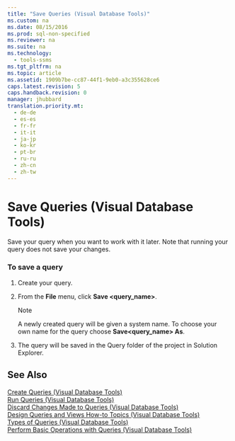 ```yaml
---
title: "Save Queries (Visual Database Tools)"
ms.custom: na
ms.date: 08/15/2016
ms.prod: sql-non-specified
ms.reviewer: na
ms.suite: na
ms.technology: 
  - tools-ssms
ms.tgt_pltfrm: na
ms.topic: article
ms.assetid: 1909b7be-cc87-44f1-9eb0-a3c355628ce6
caps.latest.revision: 5
caps.handback.revision: 0
manager: jhubbard
translation.priority.mt: 
  - de-de
  - es-es
  - fr-fr
  - it-it
  - ja-jp
  - ko-kr
  - pt-br
  - ru-ru
  - zh-cn
  - zh-tw
---
```

# Save Queries (Visual Database Tools)
Save your query when you want to work with it later. Note that running your query does not save your changes.  
  
### To save a query  
  
1.  Create your query.  
  
2.  From the **File** menu, click **Save <query_name>**.  
  
    > [!NOTE]  
    > A newly created query will be given a system name. To choose your own name for the query choose **Save<query_name> As**.  
  
3.  The query will be saved in the Query folder of the project in Solution Explorer.  
  
## See Also  
[Create Queries (Visual Database Tools)](../content/Create-Queries--Visual-Database-Tools-.md)  
[Run Queries (Visual Database Tools)](../content/Run-Queries--Visual-Database-Tools-.md)  
[Discard Changes Made to Queries (Visual Database Tools)](../content/Discard-Changes-Made-to-Queries--Visual-Database-Tools-.md)  
[Design Queries and Views How-to Topics (Visual Database Tools)](../content/Design-Queries-and-Views-How-to-Topics--Visual-Database-Tools-.md)  
[Types of Queries (Visual Database Tools)](../content/Types-of-Queries--Visual-Database-Tools-.md)  
[Perform Basic Operations with Queries (Visual Database Tools)](../content/Perform-Basic-Operations-with-Queries--Visual-Database-Tools-.md)  
  
